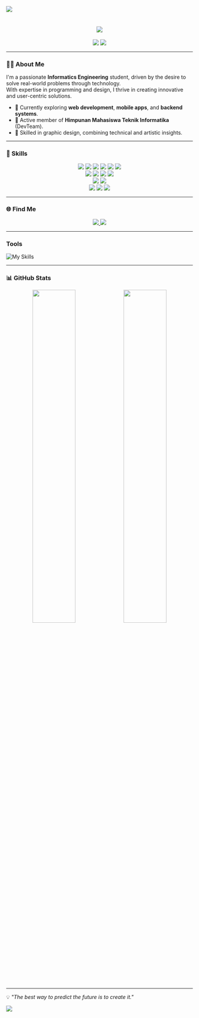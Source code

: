 <img src="https://capsule-render.vercel.app/api?type=waving&color=0:3a8296,100:091519&height=150&text=Hi,%20I'm%20Ghaida%20Fasya&fontSize=50&fontColor=61DAFB&fontAlignY=45&animation=twinkling&desc=%20Web%20Developer&descSize=30&descAlignY=85&section=header" />

<h1 align="center">
    <img src="https://readme-typing-svg.herokuapp.com/?font=Righteous&size=40&color=00BFFF&center=true&vCenter=true&width=800&height=100&duration=5000&lines=Hello,+World!+🌍;+Welcome+to+my+GitHub!&effect=wave&effect_duration=2000&background_color=ffffff" />
</h1>


<div align="center">
    <img src="https://img.shields.io/badge/Status-Learning-blue?style=for-the-badge&logo=progress&logoColor=white" />
    <img src="https://img.shields.io/badge/Role-Student-green?style=for-the-badge&logo=teamviewer&logoColor=white" />
</div>

---

### 👨‍💻 About Me  
I'm a passionate **Informatics Engineering** student, driven by the desire to solve real-world problems through technology.  
With expertise in programming and design, I thrive in creating innovative and user-centric solutions.

- 🌱 Currently exploring **web development**, **mobile apps**, and **backend systems**.  
- 👥 Active member of **Himpunan Mahasiswa Teknik Informatika** (DevTeam).  
- 🎨 Skilled in graphic design, combining technical and artistic insights.  

---

### 🔧 Skills

<div align="center">
  <img src="https://img.shields.io/badge/PHP-777BB4?style=for-the-badge&logo=php&logoColor=white" />
  <img src="https://img.shields.io/badge/JavaScript-F7DF1E?style=for-the-badge&logo=javascript&logoColor=black" />
  <img src="https://img.shields.io/badge/Go-00ADD8?style=for-the-badge&logo=go&logoColor=white" />
  <img src="https://img.shields.io/badge/Dart-0175C2?style=for-the-badge&logo=dart&logoColor=white" />
  <img src="https://img.shields.io/badge/Flutter-00C4CC?style=for-the-badge&logo=flutter&logoColor=white" />
  <img src="https://img.shields.io/badge/Python-3776AB?style=for-the-badge&logo=python&logoColor=white" />
  <br>
  <img src="https://img.shields.io/badge/Laravel-FF2D20?style=for-the-badge&logo=laravel&logoColor=white" />
  <img src="https://img.shields.io/badge/Bootstrap-7952B3?style=for-the-badge&logo=bootstrap&logoColor=white" />
  <img src="https://img.shields.io/badge/Tailwind-FFFFFF?style=for-the-badge&logo=tailwindcss&logoColor=blue" />
  <img src="https://img.shields.io/badge/Fiber-62DBFB?style=for-the-badge&logo=go&logoColor=white" />
  <br>
  <img src="https://img.shields.io/badge/MySQL-4479A1?style=for-the-badge&logo=mysql&logoColor=white" />
  <img src="https://img.shields.io/badge/MongoDB-4EA94B?style=for-the-badge&logo=mongodb&logoColor=white" />
  <br>
  <img src="https://img.shields.io/badge/Git-F05032?style=for-the-badge&logo=git&logoColor=white" />
  <img src="https://img.shields.io/badge/Figma-F24E1E?style=for-the-badge&logo=figma&logoColor=white" />
  <img src="https://img.shields.io/badge/Canva-00C4CC?style=for-the-badge&logo=canva&logoColor=white" />
</div>

---

### 🌐 Find Me  

<div align="center"> 
  <a href="mailto:ghaidafsy13@gmail.com">
    <img src="https://img.shields.io/badge/Gmail-35495e?style=for-the-badge&logo=gmail&logoColor=white&color=red" />
  </a>
  <a href="https://www.instagram.com/ghaidafasya24/" target="_blank">
    <img src="https://img.shields.io/badge/Instagram-ff69b4?style=for-the-badge&logo=instagram&logoColor=white&color=purple" />
  </a>
</div>

---

### Tools

![My Skills](https://skillicons.dev/icons?i=vscode,androidstudio,postman)

---

### 📊 GitHub Stats  

<div align="center">
  <img src="https://github-readme-stats.vercel.app/api?username=ghaidafasya24&show_icons=true&theme=radical" width="48%" />
  <img src="https://github-readme-stats.vercel.app/api/top-langs/?username=ghaidafasya24&layout=compact&theme=radical" width="48%" />
</div>

---

💡 _"The best way to predict the future is to create it."_  

<img src="https://capsule-render.vercel.app/api?type=waving&color=0:4daec8,100:091519&height=100&section=footer" />



